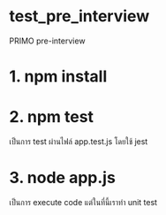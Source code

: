 # test_pre_interview
PRIMO pre-interview 
# 1. npm install
# 2. npm test
เป็นการ test ผ่านไฟล์ app.test.js โดยใช้ jest
# 3. node app.js
เป็นการ execute code แต่ในที่นี้เราทำ unit test
